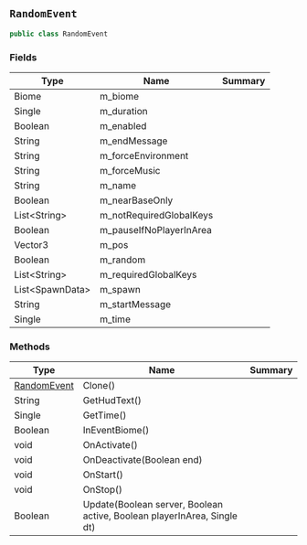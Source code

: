 ## `RandomEvent`

```csharp
public class RandomEvent
```

### Fields

| Type | Name | Summary | 
| --- | --- | --- | 
| Biome | m_biome |  | 
| Single | m_duration |  | 
| Boolean | m_enabled |  | 
| String | m_endMessage |  | 
| String | m_forceEnvironment |  | 
| String | m_forceMusic |  | 
| String | m_name |  | 
| Boolean | m_nearBaseOnly |  | 
| List&lt;String&gt; | m_notRequiredGlobalKeys |  | 
| Boolean | m_pauseIfNoPlayerInArea |  | 
| Vector3 | m_pos |  | 
| Boolean | m_random |  | 
| List&lt;String&gt; | m_requiredGlobalKeys |  | 
| List&lt;SpawnData&gt; | m_spawn |  | 
| String | m_startMessage |  | 
| Single | m_time |  | 


### Methods

| Type | Name | Summary | 
| --- | --- | --- | 
| [RandomEvent](./RandomEvent.md) | Clone() |  | 
| String | GetHudText() |  | 
| Single | GetTime() |  | 
| Boolean | InEventBiome() |  | 
| void | OnActivate() |  | 
| void | OnDeactivate(Boolean end) |  | 
| void | OnStart() |  | 
| void | OnStop() |  | 
| Boolean | Update(Boolean server, Boolean active, Boolean playerInArea, Single dt) |  | 


